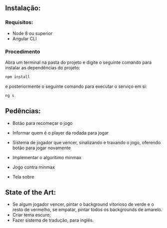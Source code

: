 ## Instalação:

### Requisitos:

- Node 8 ou superior
- Angular CLI

### Procedimento

Abra um terminal na pasta do projeto e digite o seguinte comando para instalar as dependências do projeto:

```sh
npm install
```

e posteriormente o seguinte comando para executar o serviço em si:

```sh
ng s
```

## Pedências:

- Botão para recomeçar o jogo

- Informar quem é o player da rodada para jogar

- Sistema de jogador que vencer, sinalizando e travando o jogo, oferendo botão para jogar novamente

- Implementar o algoritimo minmax

- Jogo contra minmax

- Tela sobre


## State of the Art:
- Se algum jogador vencer, pintar o background vitorioso de verde e o resto de vermelho, se empatar, pintar todos os backgrounds de amarelo.
- Criar tema escuro;
- Fazer sistema de tradução, para inglês.
